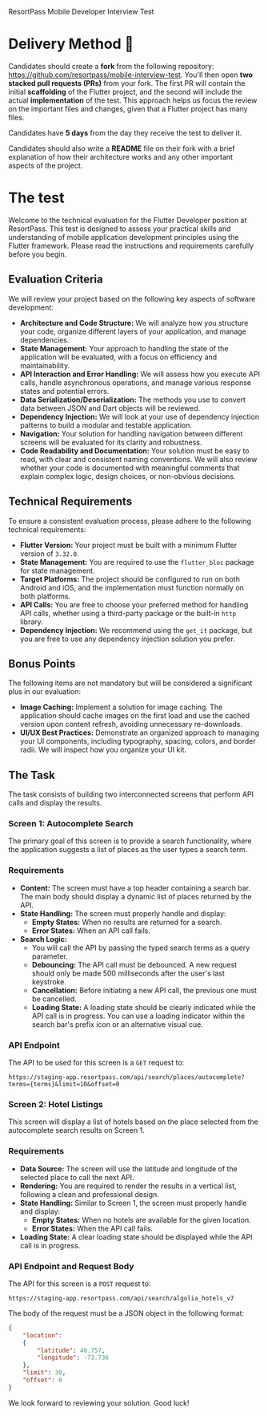 ResortPass Mobile Developer Interview Test

# Delivery Method 🚚

Candidates should create a **fork** from the following repository: https://github.com/resortpass/mobile-interview-test. You'll then open **two stacked pull requests (PRs)** from your fork. The first PR will contain the initial **scaffolding** of the Flutter project, and the second will include the actual **implementation** of the test. This approach helps us focus the review on the important files and changes, given that a Flutter project has many files.

Candidates have **5 days** from the day they receive the test to deliver it.

Candidates should also write a **README** file on their fork with a brief explanation of how their architecture works and any other important aspects of the project.

# The test

Welcome to the technical evaluation for the Flutter Developer position at ResortPass. This test is designed to assess your practical skills and understanding of mobile application development principles using the Flutter framework. Please read the instructions and requirements carefully before you begin.

## Evaluation Criteria

We will review your project based on the following key aspects of software development:

- **Architecture and Code Structure:** We will analyze how you structure your code, organize different layers of your application, and manage dependencies.
- **State Management:** Your approach to handling the state of the application will be evaluated, with a focus on efficiency and maintainability.
- **API Interaction and Error Handling:** We will assess how you execute API calls, handle asynchronous operations, and manage various response states and potential errors.
- **Data Serialization/Deserialization:** The methods you use to convert data between JSON and Dart objects will be reviewed.
- **Dependency Injection:** We will look at your use of dependency injection patterns to build a modular and testable application.
- **Navigation:** Your solution for handling navigation between different screens will be evaluated for its clarity and robustness.
- **Code Readability and Documentation:** Your solution must be easy to read, with clear and consistent naming conventions. We will also review whether your code is documented with meaningful comments that explain complex logic, design choices, or non-obvious decisions.

## Technical Requirements

To ensure a consistent evaluation process, please adhere to the following technical requirements:

- **Flutter Version:** Your project must be built with a minimum Flutter version of `3.32.0`.
- **State Management:** You are required to use the `flutter_bloc` package for state management.
- **Target Platforms:** The project should be configured to run on both Android and iOS, and the implementation must function normally on both platforms.
- **API Calls:** You are free to choose your preferred method for handling API calls, whether using a third-party package or the built-in `http` library.
- **Dependency Injection:** We recommend using the `get_it` package, but you are free to use any dependency injection solution you prefer.

## Bonus Points

The following items are not mandatory but will be considered a significant plus in our evaluation:

- **Image Caching:** Implement a solution for image caching. The application should cache images on the first load and use the cached version upon content refresh, avoiding unnecessary re-downloads.
- **UI/UX Best Practices:** Demonstrate an organized approach to managing your UI components, including typography, spacing, colors, and border radii. We will inspect how you organize your UI kit.

## The Task

The task consists of building two interconnected screens that perform API calls and display the results.

### Screen 1: Autocomplete Search

The primary goal of this screen is to provide a search functionality, where the application suggests a list of places as the user types a search term.

### Requirements

- **Content:** The screen must have a top header containing a search bar. The main body should display a dynamic list of places returned by the API.
- **State Handling:** The screen must properly handle and display:
    - **Empty States:** When no results are returned for a search.
    - **Error States:** When an API call fails.
- **Search Logic:**
    - You will call the API by passing the typed search terms as a query parameter.
    - **Debouncing:** The API call must be debounced. A new request should only be made 500 milliseconds after the user's last keystroke.
    - **Cancellation:** Before initiating a new API call, the previous one must be cancelled.
    - **Loading State:** A loading state should be clearly indicated while the API call is in progress. You can use a loading indicator within the search bar's prefix icon or an alternative visual cue.

### API Endpoint

The API to be used for this screen is a `GET` request to:

`https://staging-app.resortpass.com/api/search/places/autocomplete?terms={terms}&limit=10&offset=0`

### Screen 2: Hotel Listings

This screen will display a list of hotels based on the place selected from the autocomplete search results on Screen 1.

### Requirements

- **Data Source:** The screen will use the latitude and longitude of the selected place to call the next API.
- **Rendering:** You are required to render the results in a vertical list, following a clean and professional design.
- **State Handling:** Similar to Screen 1, the screen must properly handle and display:
    - **Empty States:** When no hotels are available for the given location.
    - **Error States:** When the API call fails.
- **Loading State:** A clear loading state should be displayed while the API call is in progress.

### API Endpoint and Request Body

The API for this screen is a `POST` request to:

`https://staging-app.resortpass.com/api/search/algolia_hotels_v7`

The body of the request must be a JSON object in the following format:

```json
{
    "location":
    {
        "latitude": 40.757,
        "longitude": -73.736
    },
    "limit": 30,
    "offset": 0
}
```

We look forward to reviewing your solution. Good luck!
